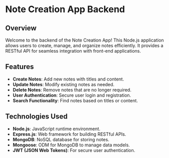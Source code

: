 # Note Creation App Backend

## Overview

Welcome to the backend of the Note Creation App! This Node.js application allows users to create, manage, and organize notes efficiently. It provides a RESTful API for seamless integration with front-end applications.

## Features

- **Create Notes**: Add new notes with titles and content.
- **Update Notes**: Modify existing notes as needed.
- **Delete Notes**: Remove notes that are no longer required.
- **User Authentication**: Secure user login and registration.
- **Search Functionality**: Find notes based on titles or content.

## Technologies Used

- **Node.js**: JavaScript runtime environment.
- **Express.js**: Web framework for building RESTful APIs.
- **MongoDB**: NoSQL database for storing notes.
- **Mongoose**: ODM for MongoDB to manage data models.
- **JWT (JSON Web Tokens)**: For secure user authentication.
